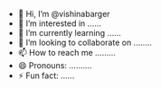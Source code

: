- 👋 Hi, I’m @vishinabarger
- 👀 I’m interested in ......
- 🌱 I’m currently learning ......
- 💞️ I’m looking to collaborate on ........
- 📫 How to reach me .........
- 😄 Pronouns: ..........
- ⚡ Fun fact: ......

<!---
vishinabarger/vishinabarger is a ✨ special ✨ repository because its `README.md` (this file) appears on your GitHub profile.
You can click the Preview link to take a look at your changes.
--->
